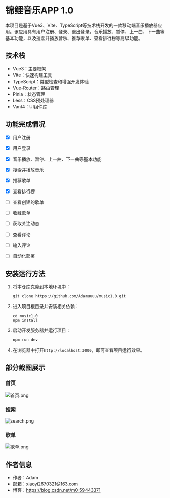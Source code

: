 # 锦鲤音乐APP 1.0

本项目是基于Vue3、Vite、TypeScript等技术栈开发的一款移动端音乐播放器应用。该应用具有用户注册、登录、退出登录，音乐播放、暂停、上一曲、下一曲等基本功能，以及搜索并播放音乐、推荐歌单、查看排行榜等高级功能。

## 技术栈

- Vue3：主要框架
- Vite：快速构建工具
- TypeScript：类型检查和增强开发体验
- Vue-Router：路由管理
- Pinia：状态管理
- Less：CSS预处理器
- Vant4：UI组件库

## 功能完成情况

- [x] 用户注册
- [x] 用户登录
- [x] 音乐播放、暂停、上一曲、下一曲等基本功能
- [x] 搜索并播放音乐
- [x] 推荐歌单
- [x] 查看排行榜
- [ ] 查看创建的歌单
- [ ] 收藏歌单
- [ ] 获取关注动态
- [ ] 查看评论
- [ ] 输入评论
- [ ] 自动化部署





## 安装运行方法

1. 将本仓库克隆到本地环境中：

   ```
   git clone https://github.com/Adamuuuu/music1.0.git
   ```

2. 进入项目根目录并安装相关依赖：

   ```
   cd music1.0
   npm install
   ```

3. 启动开发服务器并运行项目：

   ```
   npm run dev
   ```

4. 在浏览器中打开`http://localhost:3000`，即可查看项目运行效果。

## 部分截图展示
### 首页
![首页.png](https://s2.loli.net/2023/03/29/PkXB8iRCnIFOLSZ.png)
### 搜索
![search.png](https://s2.loli.net/2023/03/29/zpx8ROEHFZs5ate.png)
### 歌单
![歌单.png](https://s2.loli.net/2023/03/29/PAoqze7kjLMd3pO.png)



## 作者信息

- 作者：Adam
- 邮箱：xiaoyi2670321@163.com
- 博客：https://blog.csdn.net/m0_59443371


